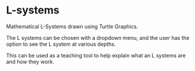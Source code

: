 # L-systems
Mathematical L-Systems drawn using Turtle Graphics.

The L systems can be chosen with a dropdown menu, and the user has the option to see the L system at various depths.

This can be used as a teaching tool to help explain what an L systems are and how they work. 
